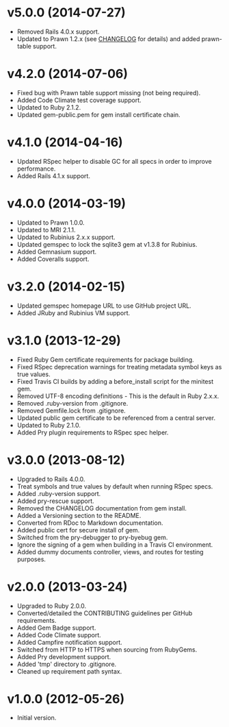 # v5.0.0 (2014-07-27)

* Removed Rails 4.0.x support.
* Updated to Prawn 1.2.x (see [CHANGELOG](https://github.com/prawnpdf/prawn/wiki/CHANGELOG#prawn-121--20140727) for
  details) and added prawn-table support.

# v4.2.0 (2014-07-06)

* Fixed bug with Prawn table support missing (not being required).
* Added Code Climate test coverage support.
* Updated to Ruby 2.1.2.
* Updated gem-public.pem for gem install certificate chain.

# v4.1.0 (2014-04-16)

* Updated RSpec helper to disable GC for all specs in order to improve performance.
* Added Rails 4.1.x support.

# v4.0.0 (2014-03-19)

* Updated to Prawn 1.0.0.
* Updated to MRI 2.1.1.
* Updated to Rubinius 2.x.x support.
* Updated gemspec to lock the sqlite3 gem at v1.3.8 for Rubinius.
* Added Gemnasium support.
* Added Coveralls support.

# v3.2.0 (2014-02-15)

* Updated gemspec homepage URL to use GitHub project URL.
* Added JRuby and Rubinius VM support.

# v3.1.0 (2013-12-29)

* Fixed Ruby Gem certificate requirements for package building.
* Fixed RSpec deprecation warnings for treating metadata symbol keys as true values.
* Fixed Travis CI builds by adding a before_install script for the minitest gem.
* Removed UTF-8 encoding definitions - This is the default in Ruby 2.x.x.
* Removed .ruby-version from .gitignore.
* Removed Gemfile.lock from .gitignore.
* Updated public gem certificate to be referenced from a central server.
* Updated to Ruby 2.1.0.
* Added Pry plugin requirements to RSpec spec helper.

# v3.0.0 (2013-08-12)

* Upgraded to Rails 4.0.0.
* Treat symbols and true values by default when running RSpec specs.
* Added .ruby-version support.
* Added pry-rescue support.
* Removed the CHANGELOG documentation from gem install.
* Added a Versioning section to the README.
* Converted from RDoc to Markdown documentation.
* Added public cert for secure install of gem.
* Switched from the pry-debugger to pry-byebug gem.
* Ignore the signing of a gem when building in a Travis CI environment.
* Added dummy documents controller, views, and routes for testing purposes.

# v2.0.0 (2013-03-24)

* Upgraded to Ruby 2.0.0.
* Converted/detailed the CONTRIBUTING guidelines per GitHub requirements.
* Added Gem Badge support.
* Added Code Climate support.
* Added Campfire notification support.
* Switched from HTTP to HTTPS when sourcing from RubyGems.
* Added Pry development support.
* Added 'tmp' directory to .gitignore.
* Cleaned up requirement path syntax.

# v1.0.0 (2012-05-26)

* Initial version.

